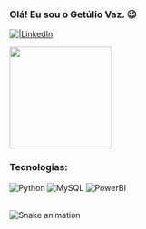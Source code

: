### Olá! Eu sou o Getúlio Vaz. 😉

[![|LinkedIn](https://img.shields.io/badge/LinkedIn-0077B5?style=for-the-badge&logo=linkedin&logoColor=white)](https://www.linkedin.com/in/getuliovp/)

<div>
  <img height="180em" src="https://github-readme-stats.vercel.app/api?username=getuliovp&show_icons=true&theme=dracula&include_all_commits=true&count_private=true"/>
</div>

### Tecnologias:

<div style="display: inline_block">
  <img align="center" alt="Python" src="https://img.shields.io/badge/Python-3776AB?style=for-the-badge&logo=python&logoColor=white"/>
  <img align="center" alt="MySQL" src="https://img.shields.io/badge/MySQL-005C84?style=for-the-badge&logo=mysql&logoColor=white"/>
  <img align="center" alt="PowerBI" src="https://img.shields.io/badge/PowerBI-F2C811?style=for-the-badge&logo=Power%20BI&logoColor=white"/>
</div><br/>

![Snake animation](https://github.com/getuliovp/getuliovp/blob/output/github-contribution-grid-snake.svg)
